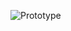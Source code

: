 ![Prototype](https://user-images.githubusercontent.com/69672253/174786393-785be232-fe19-40cb-b123-9ed158fc8712.png)

